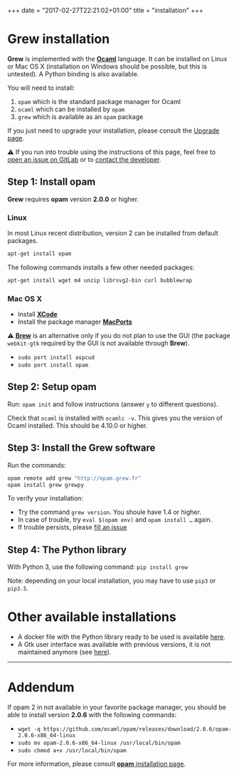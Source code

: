 +++
date = "2017-02-27T22:21:02+01:00"
title = "installation"
+++

# Grew installation

**Grew** is implemented with the **[Ocaml](http://ocaml.org)** language.
It can be installed on Linux or Mac OS&nbsp;X (installation on Windows should be possible, but this is untested).
A Python binding is also available.

You will need to install:

 1. `opam` which is the standard package manager for Ocaml
 1. `ocaml` which can be installed by `opam`
 1. `grew` which is available as an `opam` package

If you just need to upgrade your installation, please consult the [Upgrade page](../upgrade).

:warning: If you run into trouble using the instructions of this page, feel free to [open an issue on GitLab](https://gitlab.inria.fr/grew/grew_doc/issues) or to [contact the developer](mailto:Bruno.Guillaume@inria.fr?subject=Install%20of%20Grew).


## Step 1: Install opam

**Grew** requires **opam** version **2.0.0** or higher.

### Linux
In most Linux recent distribution, version 2 can be installed from default packages.

```bash
apt-get install opam
```


The following commands installs a few other needed packages:

```bash
apt-get install wget m4 unzip librsvg2-bin curl bubblewrap
```

### Mac OS&nbsp;X
  * Install **[XCode](https://developer.apple.com/xcode/)**
  * Install the package manager **[MacPorts](http://www.macports.org/)**

:warning: **[Brew](https://brew.sh/)** is an alternative only if you do not plan to use the GUI (the package `webkit-gtk` required by the GUI is not available through **Brew**).

  * `sudo port install aspcud`
  * `sudo port install opam`

## Step 2: Setup opam

Run: `opam init` and follow instructions (answer `y` to different questions).

Check that `ocaml` is installed with `ocamlc -v`. This gives you the version of Ocaml installed.
This should be 4.10.0 or higher.

## Step 3: Install the Grew software

Run the commands:

```bash
opam remote add grew "http://opam.grew.fr"
opam install grew grewpy
```

To verify your installation:

  * Try the command `grew version`. You shoule have 1.4 or higher.
  * In case of trouble, try `eval $(opam env)` and `opam install …` again.
  * If trouble persists, please [fill an issue](https://gitlab.inria.fr/grew/grew_doc/issues)

## Step 4: The Python library

With Python 3, use the following command:
`pip install grew`

Note: depending on your local installation, you may have to use `pip3` or `pip3.5`.


# Other available installations

 * A docker file with the Python library ready to be used is available [here](../docker).
 * A Gtk user interface was available with previous versions, it is not maintained anymore (see [here](../install_gtk)).

---

# Addendum

If opam 2 in not available in your favorite package manager, you should be able to install version **2.0.6** with the following commands:

  * `wget -q https://github.com/ocaml/opam/releases/download/2.0.6/opam-2.0.6-x86_64-linux`
  * `sudo mv opam-2.0.6-x86_64-linux /usr/local/bin/opam`
  * `sudo chmod a+x /usr/local/bin/opam`

For more information, please consult [**opam** installation page](https://opam.ocaml.org/doc/Install.html).
